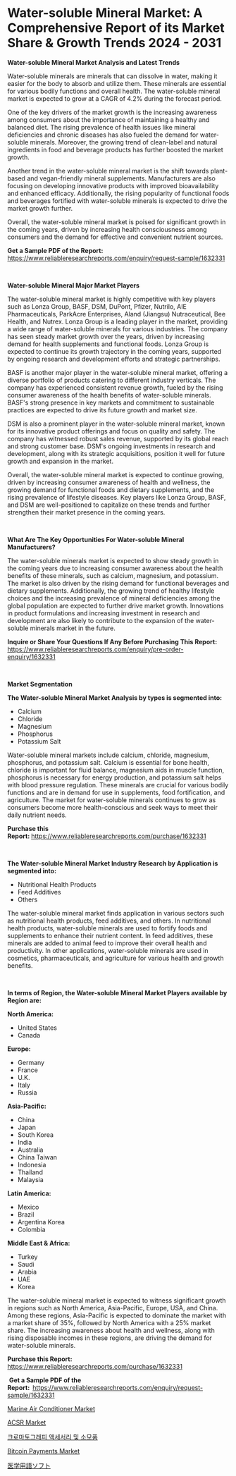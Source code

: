<p><h1>Water-soluble Mineral Market: A Comprehensive Report of its Market Share & Growth Trends 2024 - 2031</h1></p><p><strong>Water-soluble Mineral Market Analysis and Latest Trends</strong></p>
<p><p>Water-soluble minerals are minerals that can dissolve in water, making it easier for the body to absorb and utilize them. These minerals are essential for various bodily functions and overall health. The water-soluble mineral market is expected to grow at a CAGR of 4.2% during the forecast period.</p><p>One of the key drivers of the market growth is the increasing awareness among consumers about the importance of maintaining a healthy and balanced diet. The rising prevalence of health issues like mineral deficiencies and chronic diseases has also fueled the demand for water-soluble minerals. Moreover, the growing trend of clean-label and natural ingredients in food and beverage products has further boosted the market growth.</p><p>Another trend in the water-soluble mineral market is the shift towards plant-based and vegan-friendly mineral supplements. Manufacturers are also focusing on developing innovative products with improved bioavailability and enhanced efficacy. Additionally, the rising popularity of functional foods and beverages fortified with water-soluble minerals is expected to drive the market growth further.</p><p>Overall, the water-soluble mineral market is poised for significant growth in the coming years, driven by increasing health consciousness among consumers and the demand for effective and convenient nutrient sources.</p></p>
<p><strong>Get a Sample PDF of the Report:&nbsp;</strong> <a href="https://www.reliableresearchreports.com/enquiry/request-sample/1632331">https://www.reliableresearchreports.com/enquiry/request-sample/1632331</a></p>
<p>&nbsp;</p>
<p><strong>Water-soluble Mineral Major Market Players</strong></p>
<p><p>The water-soluble mineral market is highly competitive with key players such as Lonza Group, BASF, DSM, DuPont, Pfizer, Nutrilo, AIE Pharmaceuticals, ParkAcre Enterprises, Aland (Jiangsu) Nutraceutical, Bee Health, and Nutrex. Lonza Group is a leading player in the market, providing a wide range of water-soluble minerals for various industries. The company has seen steady market growth over the years, driven by increasing demand for health supplements and functional foods. Lonza Group is expected to continue its growth trajectory in the coming years, supported by ongoing research and development efforts and strategic partnerships.</p><p>BASF is another major player in the water-soluble mineral market, offering a diverse portfolio of products catering to different industry verticals. The company has experienced consistent revenue growth, fueled by the rising consumer awareness of the health benefits of water-soluble minerals. BASF's strong presence in key markets and commitment to sustainable practices are expected to drive its future growth and market size.</p><p>DSM is also a prominent player in the water-soluble mineral market, known for its innovative product offerings and focus on quality and safety. The company has witnessed robust sales revenue, supported by its global reach and strong customer base. DSM's ongoing investments in research and development, along with its strategic acquisitions, position it well for future growth and expansion in the market.</p><p>Overall, the water-soluble mineral market is expected to continue growing, driven by increasing consumer awareness of health and wellness, the growing demand for functional foods and dietary supplements, and the rising prevalence of lifestyle diseases. Key players like Lonza Group, BASF, and DSM are well-positioned to capitalize on these trends and further strengthen their market presence in the coming years.</p></p>
<p>&nbsp;</p>
<p><strong>What Are The Key Opportunities For Water-soluble Mineral Manufacturers?</strong></p>
<p><p>The water-soluble minerals market is expected to show steady growth in the coming years due to increasing consumer awareness about the health benefits of these minerals, such as calcium, magnesium, and potassium. The market is also driven by the rising demand for functional beverages and dietary supplements. Additionally, the growing trend of healthy lifestyle choices and the increasing prevalence of mineral deficiencies among the global population are expected to further drive market growth. Innovations in product formulations and increasing investment in research and development are also likely to contribute to the expansion of the water-soluble minerals market in the future.</p></p>
<p><strong>Inquire or Share Your Questions If Any Before Purchasing This Report:</strong> <a href="https://www.reliableresearchreports.com/enquiry/pre-order-enquiry/1632331">https://www.reliableresearchreports.com/enquiry/pre-order-enquiry/1632331</a></p>
<p>&nbsp;</p>
<p><strong>Market Segmentation</strong></p>
<p><strong>The Water-soluble Mineral Market Analysis by types is segmented into:</strong></p>
<p><ul><li>Calcium</li><li>Chloride</li><li>Magnesium</li><li>Phosphorus</li><li>Potassium Salt</li></ul></p>
<p><p>Water-soluble mineral markets include calcium, chloride, magnesium, phosphorus, and potassium salt. Calcium is essential for bone health, chloride is important for fluid balance, magnesium aids in muscle function, phosphorus is necessary for energy production, and potassium salt helps with blood pressure regulation. These minerals are crucial for various bodily functions and are in demand for use in supplements, food fortification, and agriculture. The market for water-soluble minerals continues to grow as consumers become more health-conscious and seek ways to meet their daily nutrient needs.</p></p>
<p><strong>Purchase this Report:&nbsp;</strong><a href="https://www.reliableresearchreports.com/purchase/1632331">https://www.reliableresearchreports.com/purchase/1632331</a></p>
<p>&nbsp;</p>
<p><strong>The Water-soluble Mineral Market Industry Research by Application is segmented into:</strong></p>
<p><ul><li>Nutritional Health Products</li><li>Feed Additives</li><li>Others</li></ul></p>
<p><p>The water-soluble mineral market finds application in various sectors such as nutritional health products, feed additives, and others. In nutritional health products, water-soluble minerals are used to fortify foods and supplements to enhance their nutrient content. In feed additives, these minerals are added to animal feed to improve their overall health and productivity. In other applications, water-soluble minerals are used in cosmetics, pharmaceuticals, and agriculture for various health and growth benefits.</p></p>
<p>&nbsp;</p>
<p><strong>In terms of Region, the Water-soluble Mineral Market Players available by Region are:</strong></p>
<p>
    <p> <strong> North America: </strong>
        <ul>
            <li>United States</li>
            <li>Canada</li>
        </ul>
        </p> 
    <p> <strong> Europe: </strong>
        <ul>
            <li>Germany</li>
            <li>France</li>
            <li>U.K.</li>
            <li>Italy</li>
            <li>Russia</li>
        </ul>
        </p> 
    <p> <strong> Asia-Pacific: </strong>
        <ul>
            <li>China</li>
            <li>Japan</li>
            <li>South Korea</li>
            <li>India</li>
            <li>Australia</li>
            <li>China Taiwan</li>
            <li>Indonesia</li>
            <li>Thailand</li>
            <li>Malaysia</li>
        </ul>
        </p> 
    <p> <strong> Latin America: </strong>
        <ul>
            <li>Mexico</li>
            <li>Brazil</li>
            <li>Argentina Korea</li>
            <li>Colombia</li>
        </ul>
        </p> 
    <p> <strong> Middle East & Africa: </strong>
        <ul>
            <li>Turkey</li>
            <li>Saudi</li>
            <li>Arabia</li>
            <li>UAE</li>
            <li>Korea</li>
        </ul>
    </p>
    </p>
<p><p>The water-soluble mineral market is expected to witness significant growth in regions such as North America, Asia-Pacific, Europe, USA, and China. Among these regions, Asia-Pacific is expected to dominate the market with a market share of 35%, followed by North America with a 25% market share. The increasing awareness about health and wellness, along with rising disposable incomes in these regions, are driving the demand for water-soluble minerals.</p></p>
<p><strong>Purchase this Report: </strong><a href="https://www.reliableresearchreports.com/purchase/1632331">https://www.reliableresearchreports.com/purchase/1632331</a></p>
<p>&nbsp;<strong>Get a Sample PDF of the Report:&nbsp;&nbsp;</strong><a href="https://www.reliableresearchreports.com/enquiry/request-sample/1632331">https://www.reliableresearchreports.com/enquiry/request-sample/1632331</a></p>
<p><strong></strong></p>
<p><p><a href="https://funky-papaya-cf4.notion.site/Marine-Air-Conditioner-Market-Analysis-Examines-its-Scope-on-Growth-Opportunities-and-Forecasted-Tr-4696946f5bc14cd5b91300d0ec61ffb8">Marine Air Conditioner Market</a></p><p><a href="https://view.publitas.com/reportprime-1/acsr-market-offers-provide-insightful-data-for-the-time-period-from-2024-to-2031-and-also-provide-analysis-based-on-application-type-and-region/">ACSR Market</a></p><p><a href="https://medium.com/@sherrillcrooksxa8i18ucf2m/%ED%81%AC%EB%A1%9C%EB%A7%88%ED%86%A0%EA%B7%B8%EB%9E%98%ED%94%BC-%EC%95%A1%EC%84%B8%EC%84%9C%EB%A6%AC-%EB%B0%8F-%EC%86%8C%EB%AA%A8%ED%92%88-%EC%8B%9C%EC%9E%A5-%EA%B2%BD%EC%9F%81-%EB%B6%84%EC%84%9D-%EC%8B%9C%EC%9E%A5-%EB%8F%99%ED%96%A5-%EB%B0%8F-2031%EB%85%84%EA%B9%8C%EC%A7%80%EC%9D%98-%EC%98%88%EC%B8%A1-b3e458cec733">크로마토그래피 액세서리 및 소모품</a></p><p><a href="https://sore-arch-6db.notion.site/Bitcoin-Payments-Market-Offer-Valuable-Insights-into-Market-Size-Market-Share-Market-Trends-and-P-8d90444b576545679dbc4ca2bf1ff31a">Bitcoin Payments Market</a></p><p><a href="https://medium.com/@arturokrs2023/%E5%8C%BB%E7%99%82%E5%B0%82%E9%96%80%E7%94%A8%E8%AA%9E%E3%82%BD%E3%83%95%E3%83%88%E3%82%A6%E3%82%A7%E3%82%A2%E3%81%AE%E5%B8%82%E5%A0%B4%E5%88%86%E6%9E%90-%E3%81%9D%E3%81%AEcagr-%E5%B8%82%E5%A0%B4%E3%82%BB%E3%82%B0%E3%83%A1%E3%83%B3%E3%83%86%E3%83%BC%E3%82%B7%E3%83%A7%E3%83%B3-%E3%81%8A%E3%82%88%E3%81%B3%E3%82%B0%E3%83%AD%E3%83%BC%E3%83%90%E3%83%AB%E7%94%A3%E6%A5%AD%E6%A6%82%E8%A6%81-cc74b5b06515">医学用語ソフト</a></p></p>